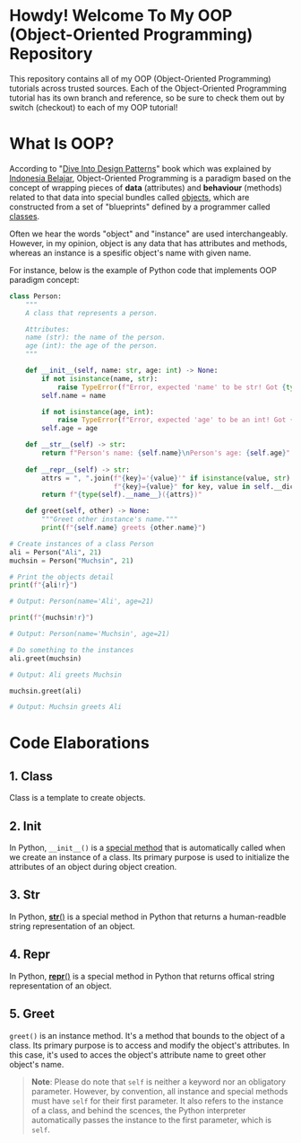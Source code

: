 # Howdy! Welcome To My OOP (Object-Oriented Programming) Repository

This repository contains all of my OOP (Object-Oriented Programming) tutorials across trusted sources. Each of the Object-Oriented Programming tutorial has its own branch and reference, so be sure to check them out by switch (checkout) to each of my OOP tutorial!

# What Is OOP?

According to "[Dive Into Design Patterns](https://refactoring.guru/design-patterns/book)" book which was explained by [Indonesia Belajar](https://www.youtube.com/watch?v=_Ld8wMr4OZ4&list=PL2O3HdJI4voFoyU6YyuLBdrsBSZWWtbQt), Object-Oriented Programming is a paradigm based on the concept of wrapping pieces of **data** (attributes) and **behaviour** (methods) related to that data into special bundles called [objects](https://docs.python.org/3/glossary.html#term-object), which are constructed from a set of "blueprints" defined by a programmer called [classes](https://docs.python.org/3/glossary.html#term-class).

Often we hear the words "object" and "instance" are used interchangeably. However, in my opinion, object is any data that has attributes and methods, whereas an instance is a spesific object's name with given name. 

For instance, below is the example of Python code that implements OOP paradigm concept:

```python
class Person:
    """
    A class that represents a person.

    Attributes:
    name (str): the name of the person.
    age (int): the age of the person.
    """

    def __init__(self, name: str, age: int) -> None:
        if not isinstance(name, str):
            raise TypeError(f"Error, expected 'name' to be str! Got {type(name).__name__}.")
        self.name = name

        if not isinstance(age, int):
            raise TypeError(f"Error, expected 'age' to be an int! Got {type(age).__name__}.")
        self.age = age

    def __str__(self) -> str:
        return f"Person's name: {self.name}\nPerson's age: {self.age}"
    
    def __repr__(self) -> str:
        attrs = ", ".join(f"{key}='{value}'" if isinstance(value, str) else
                          f"{key}={value}" for key, value in self.__dict__.items())
        return f"{type(self).__name__}({attrs})"

    def greet(self, other) -> None:
        """Greet other instance's name."""
        print(f"{self.name} greets {other.name}")

# Create instances of a class Person
ali = Person("Ali", 21)
muchsin = Person("Muchsin", 21)

# Print the objects detail
print(f"{ali!r}")

# Output: Person(name='Ali', age=21)

print(f"{muchsin!r}")

# Output: Person(name='Muchsin', age=21)

# Do something to the instances
ali.greet(muchsin)

# Output: Ali greets Muchsin

muchsin.greet(ali)

# Output: Muchsin greets Ali
```

# Code Elaborations

## 1. Class

Class is a template to create objects.

## 2. Init

In Python, `__init__()` is a [special method](https://docs.python.org/3/glossary.html#term-special-method) that is automatically called when we create an instance of a class. Its primary purpose is used to initialize the attributes of an object during object creation.

## 3. Str

In Python, [__str__()](https://docs.python.org/3/reference/datamodel.html#object.__str__) is a special method in Python that returns a human-readble string representation of an object.

## 4. Repr

In Python, [__repr__()](https://docs.python.org/3/reference/datamodel.html#object.__repr__) is a special method in Python that returns offical string representation of an object.

## 5. Greet

`greet()` is an instance method. It's a method that bounds to the object of a class. Its primary purpose is to access and modify the object's attributes. In this case, it's used to acces the object's attribute name to greet other object's name.

> **Note**: Please do note that `self` is neither a keyword nor an obligatory parameter. However, by convention, all instance and special methods must have `self` for their first parameter. It also refers to the instance of a class, and behind the scences, the Python interpreter automatically passes the instance to the first parameter, which is `self`.
